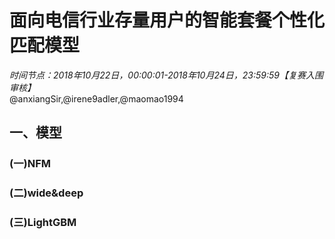 # 面向电信行业存量用户的智能套餐个性化匹配模型
*时间节点：2018年10月22日，00:00:01-2018年10月24日，23:59:59【复赛入围审核】*<br>
@anxiangSir,@irene9adler,@maomao1994
## 一、模型
### (一)NFM

### (二)wide&deep













### (三)LightGBM
